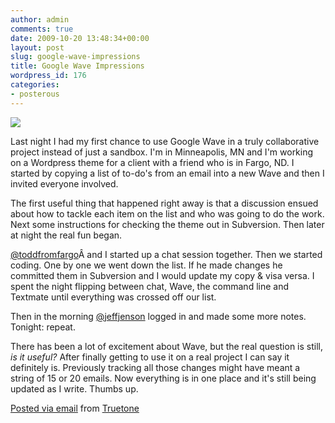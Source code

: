 ```yaml
---
author: admin
comments: true
date: 2009-10-20 13:48:34+00:00
layout: post
slug: google-wave-impressions
title: Google Wave Impressions
wordpress_id: 176
categories:
- posterous
---
```


![](http://posterous.com/getfile/files.posterous.com/truetone/ya8R9utMsKZKmKVsGqBqPHyi4vuURmAe6yBDGfakOREAtyEewmSOD3XXbs7v/Screen_shot_2009-10-20_at_8.32.png)

Last night I had my first chance to use Google Wave in a truly collaborative project instead of just a sandbox. I'm in Minneapolis, MN and I'm working on a Wordpress theme for a client with a friend who is in Fargo, ND. I started by copying a list of to-do's from an email into a new Wave and then I invited everyone involved.

The first useful thing that happened right away is that a discussion ensued about how to tackle each item on the list and who was going to do the work. Next some instructions for checking the theme out in Subversion. Then later at night the real fun began.

[@toddfromfargo](http://twitter.com/toddfromfargo)Â and I started up a chat session together. Then we started coding. One by one we went down the list. If he made changes he committed them in Subversion and I would update my copy & visa versa. I spent the night flipping between chat, Wave, the command line and Textmate until everything was crossed off our list.

Then in the morning [@jeffjenson](http://twitter.com/jeffjenson) logged in and made some more notes. Tonight: repeat.

There has been a lot of excitement about Wave, but the real question is still, _is it useful?_ After finally getting to use it on a real project I can say it definitely is. Previously tracking all those changes might have meant a string of 15 or 20 emails. Now everything is in one place and it's still being updated as I write. Thumbs up.

     

 [Posted via email](http://posterous.com)   from [Truetone](http://truetone.posterous.com/google-wave-impressions)  

 
